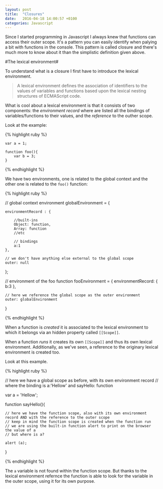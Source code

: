 ```yaml
---
layout: post
title:  "Closures"
date:   2016-04-18 14:00:57 +0100
categories: Javascript
---
```


Since I started programming in Javascript I always knew that functions can access their outer scope. It's a pattern you can easily identify when palying a bit with functions in the console. 
This pattern is called closure and there's much more to know about it than the simplistic definition given above.

#The lexical environment# 

To understand what is a closure I first have to introduce the lexical environment.

>A lexical environment defines the association of identifiers to the values of variables and functions based upon the lexical nesting structures of ECMAScript code.

What is cool about a lexical environment is that it consists of two components: the *environment record* where are listed all the bindings of variables/functions to their values, and the *reference* to the outher scope.

Look at the example:

{% highlight ruby %}

	var a = 1;
	
	function foo(){
		var b = 3;
	}

{% endhighlight %}

We have two environments, one is related to the global context and the other one is related to the `foo()` function:

{% highlight ruby %}

// global context environment
globalEnvironment = {
	
	environmentRecord : {

		//built-ins
		Object: function,
		Array: function
		//etc

		// bindings
		a:1
	},

	// we don't have anything else external to the global scope
	outer: null
};

// environment of the foo function
fooEnvironment = {
	environmentRecord: {
		b:3
	},

	// here we reference the global scope as the outer environment
	outer: globalEnvironment
}

{% endhighlight %}

When a function is *created* it is associated to the lexical environment to which it belongs via an hidden property called `[[Scope]]`.

When a function *runs* it creates its own `[[Scope]]` and thus its own lexical environment. Additionally, as we've seen, a reference to the originary lexical environment is created too.

Look at this example.

{% highlight ruby %}

// here we have a global scope as before, with its own environment record
// where the binding is a:'Hellow' and sayHello: function

var a = 'Hellow';

function sayHello(){
	
	// here we have the function scope, also with its own environment record AND with the reference to the outer scope
	// keep in mind the function scope is created when the function run
	// we are using the built-in function alert to print on the browser the value of a
	// but where is a? 

	alert (a);
}

{% endhighlight %}

The `a` variable is not found within the function scope. But thanks to the lexical environment refernce the function is able to look for the variable in the outer scope, using it for its own purpose.